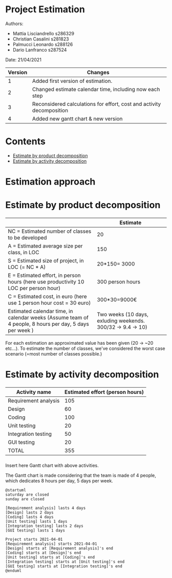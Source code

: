 
# Project Estimation  
Authors:

- Mattia Lisciandrello s286329
- Christian Casalini s281823
- Palmucci Leonardo s288126
- Dario Lanfranco s287524

Date: 21/04/2021

| Version | Changes |
| ------- |---------|
| 1 | Added first version of estimation. |
| 2 | Changed estimate calendar time, including now each step |
| 3 | Reconsidered calculations for effort, cost and activity decomposition | 
| 4 | Added new gantt chart & new version | 

# Contents
- [Estimate by product decomposition](#Estimate-by-product-decomposition)
- [Estimate by activity decomposition ](#Estimate-by-activity-decomposition)

# Estimation approach
# Estimate by product decomposition
### 
|             | Estimate                        |             
| ----------- | ------------------------------- |  
| NC =  Estimated number of classes to be developed   |  20          |             
| A = Estimated average size per class, in LOC       |      150               | 
| S = Estimated size of project, in LOC (= NC * A) |20*150= 3000 |
| E = Estimated effort, in person hours (here use productivity 10 LOC per person hour)  |          300 person hours   |   
| C = Estimated cost, in euro (here use 1 person hour cost = 30 euro) | 300*30=9000€ | 
| Estimated calendar time, in calendar weeks (Assume team of 4 people, 8 hours per day, 5 days per week ) | Two weeks (10 days, exluding weekends. 300/32 -> 9.4 -> 10) |               

For each estimation an approximated value has been given (20 -> ~20 etc...). To estimate the number of classes, we've considered the worst case scenario (=most number of classes possible.)


# Estimate by activity decomposition
### 
|         Activity name    | Estimated effort (person hours)   |             
| ----------- | ------------------------------- | 
| Requirement analysis | 105 |
| Design | 60 | 
| Coding | 100 |
| Unit testing | 20 | 
| Integration testing | 50 | 
| GUI testing | 20 |
| TOTAL | 355 | 

###
Insert here Gantt chart with above activities.

The Gantt chart is made considering that the team is made of 4 people, which dedicates 8 hours per day, 5 days per week.


```plantuml
@startuml
saturday are closed
sunday are closed

[Requirement analysis] lasts 4 days
[Design] lasts 2 days
[Coding] lasts 4 days
[Unit testing] lasts 1 days 
[Integration testing] lasts 2 days
[GUI testing] lasts 1 days

Project starts 2021-04-01
[Requirement analysis] starts 2021-04-01
[Design] starts at [Requirement analysis]'s end
[Coding] starts at [Design]'s end
[Unit testing] starts at [Coding]'s end
[Integration testing] starts at [Unit testing]'s end
[GUI testing] starts at [Integration testing]'s end
@enduml
```
